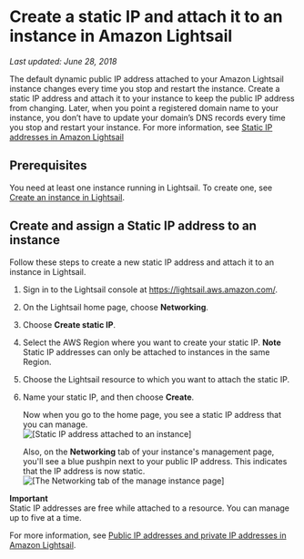 # Create a static IP and attach it to an instance in Amazon Lightsail<a name="lightsail-create-static-ip"></a>

 *Last updated: June 28, 2018* 

The default dynamic public IP address attached to your Amazon Lightsail instance changes every time you stop and restart the instance\. Create a static IP address and attach it to your instance to keep the public IP address from changing\. Later, when you point a registered domain name to your instance, you don’t have to update your domain’s DNS records every time you stop and restart your instance\. For more information, see [Static IP addresses in Amazon Lightsail](understanding-static-ip-addresses-in-amazon-lightsail.md)

## Prerequisites<a name="lightsail-create-static-ip-prerequisites"></a>

You need at least one instance running in Lightsail\. To create one, see [Create an instance in Lightsail](getting-started-with-amazon-lightsail.md)\.

## Create and assign a Static IP address to an instance<a name="create-static-ip-procedure"></a>

Follow these steps to create a new static IP address and attach it to an instance in Lightsail\.

1. Sign in to the Lightsail console at [https://lightsail\.aws\.amazon\.com/](https://lightsail.aws.amazon.com/)\.

1. On the Lightsail home page, choose **Networking**\.

1. Choose **Create static IP**\.

1. Select the AWS Region where you want to create your static IP\.
**Note**  
Static IP addresses can only be attached to instances in the same Region\.

1. Choose the Lightsail resource to which you want to attach the static IP\.

1. Name your static IP, and then choose **Create**\.

   Now when you go to the home page, you see a static IP address that you can manage\.  
![\[Static IP address attached to an instance\]](https://d9yljz1nd5001.cloudfront.net/en_us/b380b072d417d05346bbc87239d4fd76/images/amazon-lightsail-static-ip-attached-to-an-instance.png)

   Also, on the **Networking** tab of your instance's management page, you'll see a blue pushpin next to your public IP address\. This indicates that the IP address is now static\.  
![\[The Networking tab of the manage instance page\]](https://d9yljz1nd5001.cloudfront.net/en_us/b380b072d417d05346bbc87239d4fd76/images/amazon-lightsail-static-ip-pushpin.png)

**Important**  
Static IP addresses are free while attached to a resource\. You can manage up to five at a time\.

For more information, see [Public IP addresses and private IP addresses in Amazon Lightsail](understanding-public-ip-and-private-ip-addresses-in-amazon-lightsail.md)\.